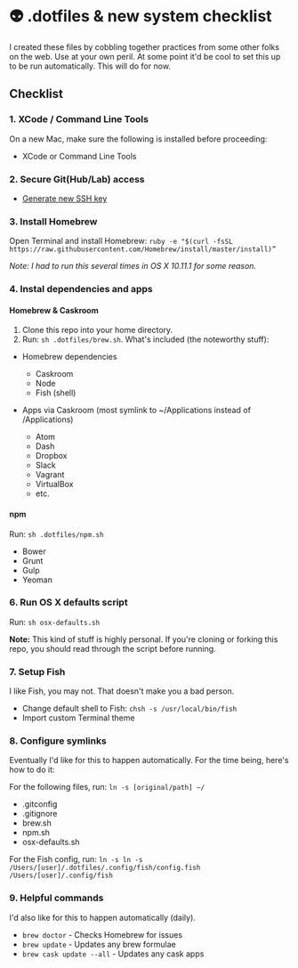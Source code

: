 # 👽 .dotfiles & new system checklist

I created these files by cobbling together practices from some other folks on the web. Use at your own peril. At some point it'd be cool to set this up to be run automatically. This will do for now.

## Checklist

### 1. XCode / Command Line Tools

On a new Mac, make sure the following is installed before proceeding:

- XCode or Command Line Tools

### 2. Secure Git(Hub/Lab) access

- [Generate new SSH key](https://help.github.com/articles/generating-ssh-keys/)

### 3. Install Homebrew

Open Terminal and install Homebrew: `ruby -e "$(curl -fsSL https://raw.githubusercontent.com/Homebrew/install/master/install)”`

*Note: I had to run this several times in OS X 10.11.1 for some reason.*

### 4. Instal dependencies and apps

#### Homebrew & Caskroom

1. Clone this repo into your home directory.
2. Run: `sh .dotfiles/brew.sh`. What's included (the noteworthy stuff):

- Homebrew dependencies
  - Caskroom
  - Node
  - Fish (shell)

- Apps via Caskroom (most symlink to ~/Applications instead of /Applications)
  - Atom
  - Dash
  - Dropbox
  - Slack
  - Vagrant
  - VirtualBox
  - etc.

#### npm

Run: `sh .dotfiles/npm.sh`

  - Bower
  - Grunt
  - Gulp
  - Yeoman

### 6. Run OS X defaults script

Run: `sh osx-defaults.sh`

**Note:** This kind of stuff is highly personal. If you're cloning or forking this repo, you should read through the script before running.

### 7. Setup Fish

I like Fish, you may not. That doesn't make you a bad person.

- Change default shell to Fish: `chsh -s /usr/local/bin/fish`
- Import custom Terminal theme

### 8. Configure symlinks

Eventually I'd like for this to happen automatically. For the time being, here's how to do it:

For the following files, run: `ln -s [original/path] ~/`

- .gitconfig
- .gitignore
- brew.sh
- npm.sh
- osx-defaults.sh

For the Fish config, run: `ln -s ln -s /Users/[user]/.dotfiles/.config/fish/config.fish /Users/[user]/.config/fish`

### 9. Helpful commands

I'd also like for this to happen automatically (daily). 

- `brew doctor` - Checks Homebrew for issues
- `brew update` - Updates any brew formulae
- `brew cask update --all` - Updates any cask apps
